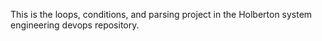 This is the loops, conditions, and parsing project in the Holberton system engineering devops repository.
